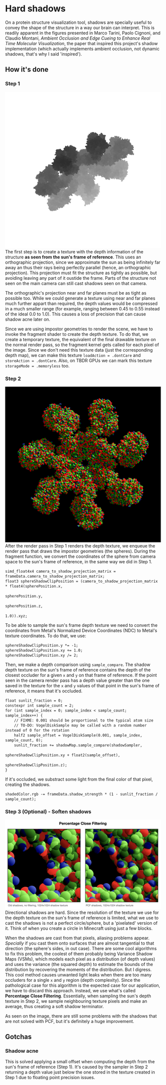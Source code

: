 # Hard shadows

On a protein structure visualization tool, shadows are specially useful to convey the shape of the structure in a way our brain can interpret. This is readily apparent in the figures presented in Marco Tarini, Paolo Cignoni, and Claudio Montani, _Ambient Occlusion and Edge Cueing to Enhance Real Time Molecular Visualization_, the paper that inspired this project's shadow implementation (which actually implements ambient occlusion, not dynamic shadows, that's why I said 'inspired').

## How it's done

### Step 1

![SunDepthTexture](Figures/SunDepthTexture.png)
The first step is to create a texture with the depth information of the structure **as seen from the sun's frame of reference**. This uses an orthographic projection, since we approximate the sun as being infinitely far away an thus their rays being perfectly parallel (hence, an orthographic projection). This projection must fit the structure as tightly as possible, but avoiding leaving any part of it oustide the frame. Parts of the structure not seen on the main camera can still cast shadows seen on that camera.

The orthographic's projection near and far planes must be as tight as possible too. While we could generate a texture using near and far planes much further appart than required, the depth values would be compressed in a much smaller range (for example, ranging between 0.45 to 0.55 instead of the ideal 0.0 to 1.0). This causes a loss of precision that can cause shadow acne later on.

Since we are using impostor geometries to render the scene, we have to invoke the fragment shader to create the depth texture. To do that, we create a temporary texture, the equivalent of the final drawable texture on the normal render pass, so the fragment kernel gets called for each pixel of the image. Since we don't need this texture data (just the corresponding depth map), we can make this texture `loadAction = .dontCare` and `storeAction = .dontCare`. Also, on TBDR GPUs we can mark this texture `storageMode = .memoryless` too.

### Step 2
![ShadowedDrawableTexture](Figures/ShadowedDrawableTexture.png)
After the render pass in Step 1 renders the depth texture, we enqueue the render pass that draws the impostor geometries (the spheres). During the fragment function, we convert the coordinates of the sphere from camera space to the sun's frame of reference, in the same way we did in Step 1. 

```Metal
simd_float4x4 camera_to_shadow_projection_matrix = frameData.camera_to_shadow_projection_matrix;
float3 sphereShadowClipPosition = (camera_to_shadow_projection_matrix * float4(spherePosition.x,
                                                                               spherePosition.y,
                                                                               spherePosition.z,
                                                                               1.0)).xyz;
```

To be able to sample the sun's frame depth texture we need to convert the coordinates from Metal's Normalized Device Coordinates (NDC) to Metal's texture coordinates. To do that, we use:

```Metal
sphereShadowClipPosition.y *= -1;
sphereShadowClipPosition.xy += 1.0;
sphereShadowClipPosition.xy /= 2;
```

Then, we make a depth comparison using `sample_compare`. The shadow depth texture on the sun's frame of reference contains the depth of the closest occluder for a given `x` and `y` on that frame of reference. If the point seen in the camera render pass has a depth value greater than the one saved in the texture for the `x` and `y` values of that point in the sun's frame of reference, it means that it's occluded.

```Metal
float sunlit_fraction = 0;
constexpr int sample_count = 2;
for (int sample_index = 0; sample_index < sample_count; sample_index++) {
    // FIXME: 0.001 should be proportional to the typical atom size
    // TO-DO: VogelDiskSample may be called with a random number instead of 0 for the rotation
    half2 sample_offset = VogelDiskSample(0.001, sample_index, sample_count, 0);
    sunlit_fraction += shadowMap.sample_compare(shadowSampler,
                                                sphereShadowClipPosition.xy + float2(sample_offset),
                                                sphereShadowClipPosition.z);
}
```

If it's occluded, we substract some light from the final color of that pixel, creating the shadows.

```Metal
shadedColor.rgb -= frameData.shadow_strength * (1 - sunlit_fraction / sample_count);
```

### Step 3 (Optional) - Soften shadows
![PercentageCloseFiltering](Figures/PercentageCloseFiltering.png)
Directional shadows are hard. Since the resolution of the texture we use for the depth texture on the sun's frame of reference is limited, what we use to cast the shadows is not a perfect circle/sphere, but a 'pixelated' version of it. Think of when you create a circle in Minecraft using just a few blocks.

When the shadows are cast from that pixels, aliasing problems appear. _Specially_ if you cast them onto surfaces that are almost tangential to that direction (the sphere's sides, in out case). There are some cool algorithms to fix this problem, the coolest of them probably being Variance Shadow Maps (VSMs), which models each pixel as a distribution (of depth values) and uses the variance (the squared depth) to estimate the bounds of the distribution by recovering the moments of the distribution. But I digress. This cool method causes unwanted light leaks when there are too many occluders for a single `x` and `y` region (depth complexity). Since the pathological case for this algorithm is the expected case for our application, we have to discard this approach. Instead, we use what's called **Percentage Close Filtering**. Essentially, when sampling the sun's depth texture in Step 2, we sample neighbouring texture pixels and make an average, thus creating a soft shadow terminator.

As seen on the image, there are still some problems with the shadows that are not solved with PCF, but it's definitely a huge improvement.

## Gotchas

### Shadow acne
This is solved applying a small offset when computing the depth from the sun's frame of reference (Step 1). It's caused by the sampler in Step 2 returning a depth value just below the one stored in the texture created in Step 1 due to floating point precision issues.